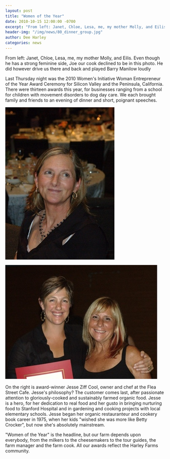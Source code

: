 ```yaml
---
layout: post
title: "Women of the Year"
date: 2010-10-15 12:00:00 -0700
excerpt: "From left: Janet, Chloe, Lesa, me, my mother Molly, and Eilis. Even though he has a strong feminine ..."
header-img: "/img/news/80_dinner_group.jpg"
author: Dee Harley
categories: news
---
```

From left: Janet, Chloe, Lesa, me, my mother Molly, and Eilis. Even
though he has a strong feminine side, Joe our cook declined to be in
this photo. He did however drive us there and back and played Barry
Manilow loudly

Last Thursday night was the 2010 Women's Initiative Woman Entrepreneur
of the Year Award Ceremony for Silicon Valley and the Peninsula,
California. There were thirteen awards this year, for businesses
ranging from a school for children with movement disorders to dog day
care. We each brought family and friends to an evening of dinner and
short, poignant speeches.

![image](/img/news/80_janet.jpg)

![image](/img/news/80_dee_and_jesse.jpg)

On the right is award-winner Jesse Ziff Cool, owner and chef at the
Flea Street Cafe. Jesse's philosophy? The customer comes last, after
passionate attention to gloriously-cooked and sustainably farmed
organic food. Jesse is a hero, for her dedication to real food and her
gusto in bringing nurturing food to Stanford Hospital and in gardening
and cooking projects with local elementary schools. Jesse began her
organic restauranteur and cookery book career in 1975, when her kids
&quot;wished she was more like Betty Crocker&quot;, but now she's
absolutely mainstream.

&quot;Women of the Year&quot; is the headline, but our farm depends
upon everybody, from the milkers to the cheesemakers to the tour
guides, the farm manager and the farm cook. All our awards reflect the
Harley Farms community.


